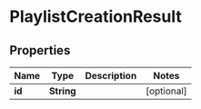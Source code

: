 

# PlaylistCreationResult


## Properties

| Name | Type | Description | Notes |
|------------ | ------------- | ------------- | -------------|
|**id** | **String** |  |  [optional] |



